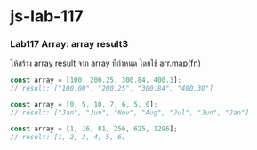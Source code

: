 # js-lab-117
### Lab117 Array: array result3
ให้สร้าง array result จาก array ที่กำหนด โดยใช้ arr.map(fn)

```JavaScript
const array = [100, 200.25, 300.84, 400.3];
// result: ["100.00", "200.25", "300.84", "400.30"]

const array = [0, 5, 10, 7, 6, 5, 0];
// result: ["Jan", "Jun", "Nov", "Aug", "Jul", "Jun", "Jan"]

const array = [1, 16, 81, 256, 625, 1296];
// result: [1, 2, 3, 4, 5, 6]
```
